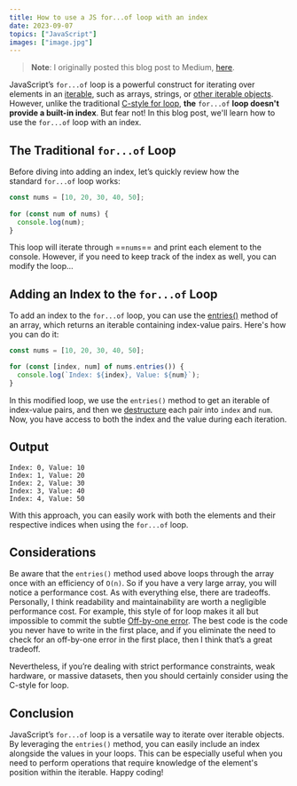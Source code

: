 ```yaml
---
title: How to use a JS for...of loop with an index
date: 2023-09-07
topics: ["JavaScript"]
images: ["image.jpg"]
---
```

> **Note**:
> I originally posted this blog post to Medium, [here](https://medium.com/@_DandyLyons/how-to-use-a-js-for-of-loop-with-an-index-a4675ed22351).

JavaScript’s `for...of` loop is a powerful construct for iterating over elements in an [iterable](https://developer.mozilla.org/en-US/docs/Web/JavaScript/Reference/Iteration_protocols#built-in_iterables), such as arrays, strings, or [other iterable objects](https://developer.mozilla.org/en-US/docs/Web/JavaScript/Reference/Iteration_protocols#built-in_iterables:~:text=iterables%20and%20iterators.-,Built%2Din%20iterables,-String%2C%20Array). However, unlike the traditional [C-style for loop](https://developer.mozilla.org/en-US/docs/Web/JavaScript/Reference/Statements/for), **the** `for...of` **loop doesn't provide a built-in index**. But fear not! In this blog post, we'll learn how to use the `for...of` loop with an index.

## The Traditional `for...of` Loop

Before diving into adding an index, let’s quickly review how the standard `for...of` loop works:

```js
const nums = [10, 20, 30, 40, 50];  
  
for (const num of nums) {  
  console.log(num);  
}
```

This loop will iterate through ==`nums`== and print each element to the console. However, if you need to keep track of the index as well, you can modify the loop…

## Adding an Index to the `for...of` Loop

To add an index to the `for...of` loop, you can use the [entries()](https://developer.mozilla.org/en-US/docs/Web/JavaScript/Reference/Global_Objects/Array/entries) method of an array, which returns an iterable containing index-value pairs. Here's how you can do it:

```js
const nums = [10, 20, 30, 40, 50];

for (const [index, num] of nums.entries()) {
  console.log(`Index: ${index}, Value: ${num}`);
}
```

In this modified loop, we use the `entries()` method to get an iterable of index-value pairs, and then we [destructure](https://developer.mozilla.org/en-US/docs/Web/JavaScript/Reference/Operators/Destructuring_assignment) each pair into `index` and `num`. Now, you have access to both the index and the value during each iteration.

## Output
```
Index: 0, Value: 10  
Index: 1, Value: 20  
Index: 2, Value: 30  
Index: 3, Value: 40  
Index: 4, Value: 50
```

With this approach, you can easily work with both the elements and their respective indices when using the `for...of` loop.

## Considerations

Be aware that the `entries()` method used above loops through the array once with an efficiency of `O(n)`. So if you have a very large array, you will notice a performance cost. As with everything else, there are tradeoffs. Personally, I think readability and maintainability are worth a negligible performance cost. For example, this style of for loop makes it all but impossible to commit the subtle [Off-by-one error](https://en.wikipedia.org/wiki/Off-by-one_error). The best code is the code you never have to write in the first place, and if you eliminate the need to check for an off-by-one error in the first place, then I think that’s a great tradeoff.

Nevertheless, if you’re dealing with strict performance constraints, weak hardware, or massive datasets, then you should certainly consider using the C-style for loop.

## Conclusion

JavaScript’s `for...of` loop is a versatile way to iterate over iterable objects. By leveraging the `entries()` method, you can easily include an index alongside the values in your loops. This can be especially useful when you need to perform operations that require knowledge of the element's position within the iterable. Happy coding!